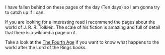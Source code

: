 
I have fallen behind on these pages of the day (Ten days) so I am gonna try to
catch up if I can.

If you are looking for a interesting read I recommend the pages about the world
of J. R. R. Tolkien. The scale of his fiction is amazing and full of detail that
there is a wikipedia page on it.

Take a look at the [The Fourth Age](https://en.wikipedia.org/wiki/Fourth_Age) if
you want to know what happens to the world after the Lord of the Rings books.
